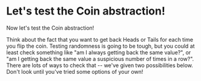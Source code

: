 # Let's test the Coin abstraction!

Now let's test the Coin abstraction!

Think about the fact that you want to get back Heads or Tails for each time you flip the coin. Testing randomness is going to be tough, but you could at least check something like "am I always getting back the same value?", or "am I getting back the same value a suspicious number of times in a row?". There are lots of ways to check that -- we've given two possibilities below. Don't look until you've tried some options of your own!